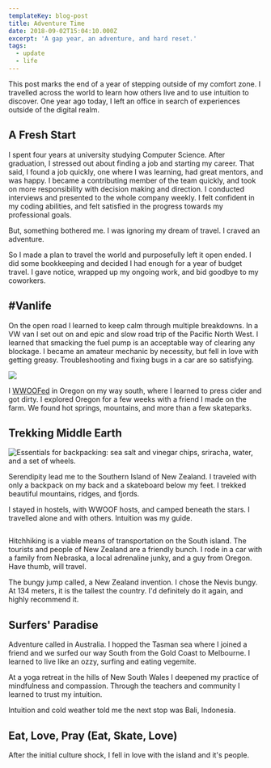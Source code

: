 ```yaml
---
templateKey: blog-post
title: Adventure Time
date: 2018-09-02T15:04:10.000Z
excerpt: 'A gap year, an adventure, and hard reset.'
tags:
  - update
  - life
---
```

This post marks the end of a year of stepping outside of my comfort zone. I travelled across the world to learn how others live and to use intuition to discover. One year ago today, I left an office in search of experiences outside of the digital realm.

## A Fresh Start

I spent four years at university studying Computer Science. After graduation, I stressed out about finding a job and starting my career. That said, I found a job quickly, one where I was learning, had great mentors, and was happy. I became a contributing member of the team quickly, and took on more responsibility with decision making and direction. I conducted interviews and presented to the whole company weekly. I felt confident in my coding abilities, and felt satisfied in the progress towards my professional goals.

But, something bothered me. I was ignoring my dream of travel. I craved an adventure.

So I made a plan to travel the world and purposefully left it open ended. I did some bookkeeping and decided I had enough for a year of budget travel. I gave notice, wrapped up my ongoing work, and bid goodbye to my coworkers.

## \#Vanlife

On the open road I learned to keep calm through multiple breakdowns. In a VW van I set out on and epic and slow road trip of the Pacific North West. I learned that smacking the fuel pump is an acceptable way of clearing any blockage. I became an amateur mechanic by necessity, but fell in love with getting greasy. Troubleshooting and fixing bugs in a car are so satisfying.

![](/img/img_6495.jpg)

I [WWOOFed](http://wwoof.net/) in Oregon on my way south, where I learned to press cider and got dirty. I explored Oregon for a few weeks with a friend I made on the farm. We found hot springs, mountains, and more than a few skateparks.

## Trekking Middle Earth

![Essentials for backpacking: sea salt and vinegar chips, sriracha, water, and a set of wheels.](/img/img_20180424_092521227.jpg)

Serendipity lead me to the Southern Island of New Zealand. I traveled with only a backpack on my back and a skateboard below my feet. I trekked beautiful mountains, ridges, and fjords.

I stayed in hostels, with WWOOF hosts, and camped beneath the stars.  I travelled alone and with others. Intuition was my guide.

![]()

Hitchhiking is a viable means of transportation on the South island. The tourists and people of New Zealand are a friendly bunch. I rode in a car with a family from Nebraska, a local adrenaline junky, and a guy from Oregon. Have thumb, will travel.

The bungy jump called, a New Zealand invention. I chose the Nevis bungy. At 134 meters, it is the tallest the country. I'd definitely do it again, and highly recommend it.

## Surfers' Paradise

Adventure called in Australia. I hopped the Tasman sea where I joined a friend and we surfed our way South from the Gold Coast to Melbourne. I learned to live like an ozzy, surfing and eating vegemite.

At a yoga retreat in the hills of New South Wales I deepened my practice of mindfulness and compassion. Through the teachers and community I learned to trust my intuition.

Intuition and cold weather told me the next stop was Bali, Indonesia.

## Eat, Love, Pray (Eat, Skate, Love)

After the initial culture shock, I fell in love with the island and it's people.
